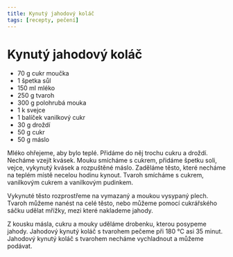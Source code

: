 ```yaml
---
title: Kynutý jahodový koláč
tags: [recepty, pečení]
---
```


# Kynutý jahodový koláč

* 70 g cukr moučka
* 1 špetka sůl
* 150 ml mléko
* 250 g tvaroh
* 300 g polohrubá mouka
* 1 k svejce
* 1 balíček vanilkový cukr
* 30 g droždí
* 50 g cukr
* 50 g máslo

Mléko ohřejeme, aby bylo teplé. Přidáme do něj trochu cukru a droždí. Necháme
vzejít kvásek. Mouku smícháme s cukrem, přidáme špetku soli, vejce, vykynutý
kvásek a rozpuštěné máslo. Zaděláme těsto, které necháme na teplém místě
necelou hodinu kynout. Tvaroh smícháme s cukrem, vanilkovým cukrem a vanilkovým pudinkem.

Vykynuté těsto rozprostřeme na vymazaný a moukou vysypaný plech. Tvaroh můžeme
nanést na celé těsto, nebo můžeme pomocí cukrářského sáčku udělat mřížky,
mezi které naklademe jahody.

Z kousku másla, cukru a mouky uděláme drobenku, kterou posypeme jahody.
Jahodový kynutý koláč s tvarohem pečeme při 180 °C asi 35 minut.
Jahodový kynutý koláč s tvarohem necháme vychladnout a můžeme podávat.
